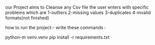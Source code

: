 our Project aims to Cleanse any Csv file the user enters with specific problems which are
1-outliers
2-missing values
3-duplicates
4-invalid formats(not finished)


how to run the project:-
write these commands :

python-m venv.venv
pip install -r requirements.txt
